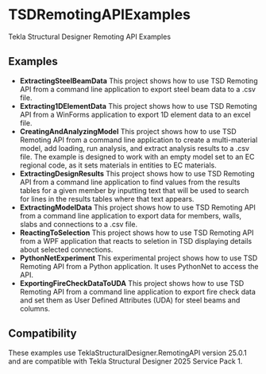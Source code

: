 # TSDRemotingAPIExamples
Tekla Structural Designer Remoting API Examples

## Examples

* **ExtractingSteelBeamData**
This project shows how to use TSD Remoting API from a command line application to export steel beam data to a .csv file.
* **Extracting1DElementData**
This project shows how to use TSD Remoting API from a WinForms application to export 1D element data to an excel file.
* **CreatingAndAnalyzingModel**
This project shows how to use TSD Remoting API from a command line application to create a multi-material model, add loading, run analysis, and extract analysis results to a .csv file.
The example is designed to work with an empty model set to an EC regional code, as it sets materials in entities to EC materials.
* **ExtractingDesignResults** 
This project shows how to use TSD Remoting API from a command line application to find values from the results tables for a given member by inputting text that will be used to search for lines in the results tables where that text appears.
* **ExtractingModelData** 
This project shows how to use TSD Remoting API from a command line application to export data for members, walls, slabs and connections to a .csv file.
* **ReactingToSelection**
This project shows how to use TSD Remoting API from a WPF application that reacts to seletion in TSD displaying details about selected connections.
* **PythonNetExperiment**
This experimental project shows how to use TSD Remoting API from a Python application. It uses PythonNet to access the API.
* **ExportingFireCheckDataToUDA**
This project shows how to use TSD Remoting API from a command line application to export fire check data and set them as User Defined Attributes (UDA) for steel beams and columns.

## Compatibility

These examples use TeklaStructuralDesigner.RemotingAPI version 25.0.1 and are compatible with Tekla Structural Designer 2025 Service Pack 1.
